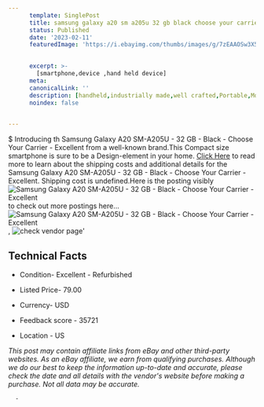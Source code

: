 ```yaml
---
      template: SinglePost
      title: samsung galaxy a20 sm a205u 32 gb black choose your carrier excellent
      status: Published
      date: '2023-02-11'
      featuredImage: 'https://i.ebayimg.com/thumbs/images/g/7zEAAOSw3X5jogO4/s-l225.jpg'
       

      excerpt: >-
        [smartphone,device ,hand held device]
      meta:
      canonicalLink: ''
      description: [handheld,industrially made,well crafted,Portable,Mobile,Compact,Convenient,Lightweight,Maneuverable,Man-portable,Miniature,Carriable,Hand-held,Light,Holdable,Transportable,Mobile device,Pocket-sized,On-the-go,Wireless,Cordless,Compact size,Convenient size, smartphone,device ,hand held device]
      noindex: false
      

---
```

$
      Introducing th Samsung Galaxy A20 SM-A205U - 32 GB - Black - Choose Your Carrier - Excellent from a well-known brand.This Compact size smartphone is sure to be a Design-element in your home. [Click Here](https://www.ebay.com/itm/255888354584?hash=item3b94226d18%3Ag%3A7zEAAOSw3X5jogO4&mkevt=1&mkcid=1&mkrid=711-53200-19255-0&campid=%253CePNCampaignId%253E&customid=%253CreferenceId%253E&toolid=10049) to read more to learn about the shipping costs and additional details for the Samsung Galaxy A20 SM-A205U - 32 GB - Black - Choose Your Carrier - Excellent. Shipping cost is undefined.Here is the posting visibly ![Samsung Galaxy A20 SM-A205U - 32 GB - Black - Choose Your Carrier - Excellent](https://i.ebayimg.com/thumbs/images/g/7zEAAOSw3X5jogO4/s-l225.jpg) to check out more postings here... ![Samsung Galaxy A20 SM-A205U - 32 GB - Black - Choose Your Carrier - Excellent](https://i.ebayimg.com/images/g/7zEAAOSw3X5jogO4/s-l1200.jpg), ![check vendor page](https://origin-galleryplus.ebayimg.com/ws/web/255888354584_2_0_1/225x225.jpg,https://origin-galleryplus.ebayimg.com/ws/web/255888354584_3_0_1/225x225.jpg,https://origin-galleryplus.ebayimg.com/ws/web/255888354584_4_0_1/225x225.jpg,https://origin-galleryplus.ebayimg.com/ws/web/255888354584_5_0_1/225x225.jpg,https://origin-galleryplus.ebayimg.com/ws/web/255888354584_6_0_1/225x225.jpg,https://origin-galleryplus.ebayimg.com/ws/web/255888354584_7_0_1/225x225.jpg,https://origin-galleryplus.ebayimg.com/ws/web/255888354584_8_0_1/225x225.jpg,https://origin-galleryplus.ebayimg.com/ws/web/255888354584_9_0_1/225x225.jpg,https://origin-galleryplus.ebayimg.com/ws/web/255888354584_10_0_1/225x225.jpg,https://origin-galleryplus.ebayimg.com/ws/web/255888354584_11_0_1/225x225.jpg,https://origin-galleryplus.ebayimg.com/ws/web/255888354584_12_0_1/225x225.jpg)'

      

 ## Technical Facts 



     
      

 - Condition- Excellent - Refurbished 


      

 - Listed Price- 79.00 


      

 - Currency- USD 


      

 - Feedback score - 35721 


      

 - Location - US 


      
      

 *_This post may contain affiliate links from eBay and other third-party websites. As an eBay affiliate, we earn from qualifying purchases. Although we do our best to keep the information up-to-date and accurate, please check the date and all details with the vendor's website before making a purchase. Not all data may be accurate._*




      -
